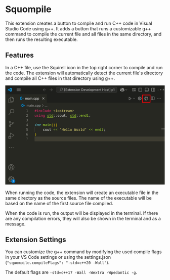 # Squompile 

This extension creates a button to compile and run C++ code in Visual Studio Code using g++. It adds a button that runs a customizable g++ command to compile the current file and all files in the same directory, and then runs the resulting executable. 

## Features

In a C++ file, use the Squirell icon in the top right corner to compile and run the code. The extension will automatically detect the current file's directory and compile all C++ files in that directory using g++.

![](https://github.com/pejotejo/squompile/blob/main/button.png)


When running the code, the extension will create an executable file in the same directory as the source files. The name of the executable will be based on the name of the first source file compiled.

When the code is run, the output will be displayed in the terminal. If there are any compilation errors, they will also be shown in the terminal and as a message. 

## Extension Settings

You can customize the g++ command by modifying the used compile flags in your VS Code settings or using the settings.json (`"squompile.compileFlags": "-std=c++20 -Wall"`). 

The default flags are `-std=c++17 -Wall -Wextra -Wpedantic -g`. 
